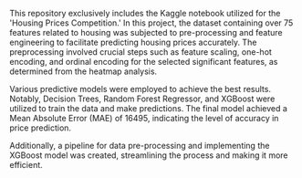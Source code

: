This repository exclusively includes the Kaggle notebook utilized for the 'Housing Prices Competition.' In this project, the dataset containing over 75 features related to housing was subjected to pre-processing and feature engineering to facilitate predicting housing prices accurately. The preprocessing involved crucial steps such as feature scaling, one-hot encoding, and ordinal encoding for the selected significant features, as determined from the heatmap analysis.

Various predictive models were employed to achieve the best results. Notably, Decision Trees, Random Forest Regressor, and XGBoost were utilized to train the data and make predictions. The final model achieved a Mean Absolute Error (MAE) of 16495, indicating the level of accuracy in price prediction.

Additionally, a pipeline for data pre-processing and implementing the XGBoost model was created, streamlining the process and making it more efficient.
